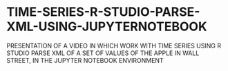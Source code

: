 # TIME-SERIES-R-STUDIO-PARSE-XML-USING-JUPYTERNOTEBOOK
PRESENTATION OF A VIDEO IN WHICH WORK WITH TIME SERIES USING R STUDIO  PARSE XML  OF A SET OF VALUES OF THE APPLE IN WALL STREET, IN THE JUPYTER NOTEBOOK ENVIRONMENT
